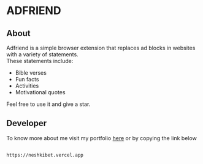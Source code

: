 # ADFRIEND  

## About  
Adfriend is a simple browser extension that replaces ad blocks in websites with a variety of statements.  
These statements include:  
* Bible verses  
* Fun facts  
* Activities  
* Motivational quotes  

Feel free to use it and give a star.  

## Developer  
To know more about me visit my portfolio [here](https://neshkibet.vercel.app) or by copying the link below  
##
    https://neshkibet.vercel.app
##
